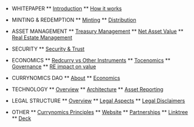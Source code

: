 <!-- docs/_sidebar.md -->
* WHITEPAPER
** [Introduction](/whitepaper/intro.md)
** [How it works](/whitepaper/how.md)

* MINTING & REDEMPTION
** [Minting](/minting/minting.md)
** [Distribution](/minting/distribution.md)
<!-- ** [Redemption](/minting/redemption.md) -->

* ASSET MANAGEMENT
** [Treasury Management](/asset/treasury/treasury.md)
** [Net Asset Value](/asset/nav/nav.md)
** [Real Estate Management](/asset/real/real.md)

* SECURITY
** [Security & Trust](/asset/security/security.md)

* ECONOMICS
** [Redcurry vs Other Instruments](/asset/tokenomics/economics.md)
** [Tocenomics](/asset/tokenomics/tokenomics.md)
** [Governance](/asset/tokenomics/governance.md)
** [RE impact on value](/asset/tokenomics/reActions.md)

* CURRYNOMICS DAO
** [About](/asset/dao/dao.md)
** [Economics](/asset/dao/daoRevenue.md)

* TECHNOLOGY
** [Overview](/asset/technology/technology.md)
** [Architecture](/asset/technology/architecture.md)
** [Asset Reporting](/asset/technology/tracking.md)

* LEGAL STRUCTURE
** [Overview](/asset/legal/overview.md)
** [Legal Aspects](/asset/legal/aspects.md)
** [Legal Disclaimers](/asset/legal/disclaimers.md)

* OTHER
** [Currynomics Principles](https://redcurry.co/manifesto)
** [Website](https://redcurry.co)
** [Partnerships](https://redcurry.co/partners)
** [Linktree](https://linktr.ee/redcurry)
** [Deck](https://example.com)



